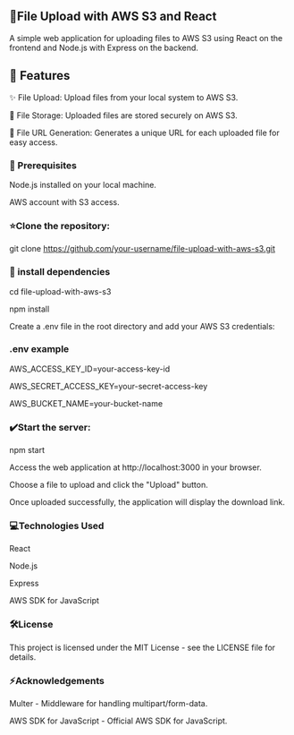 ## 📂File Upload with AWS S3 and React
A simple web application for uploading files to AWS S3 using React on the frontend and Node.js with Express on the backend.

## 🌟 Features

✨ File Upload: Upload files from your local system to AWS S3.

📂 File Storage: Uploaded files are stored securely on AWS S3.

🔗 File URL Generation: Generates a unique URL for each uploaded file for easy access.

###  📜 Prerequisites
Node.js installed on your local machine.

AWS account with S3 access.



### ⭐Clone the repository:
git clone https://github.com/your-username/file-upload-with-aws-s3.git


### 🔌 install dependencies

cd file-upload-with-aws-s3

npm install

Create a .env file in the root directory and add your AWS S3 credentials:


### .env example
AWS_ACCESS_KEY_ID=your-access-key-id

AWS_SECRET_ACCESS_KEY=your-secret-access-key

AWS_BUCKET_NAME=your-bucket-name

### ✔️Start the server:
npm start

Access the web application at http://localhost:3000 in your browser.

Choose a file to upload and click the "Upload" button.

Once uploaded successfully, the application will display the download link.

### 💻Technologies Used
React

Node.js

Express

AWS SDK for JavaScript

### 🛠️License
This project is licensed under the MIT License - see the LICENSE file for details.

### ⚡️Acknowledgements
Multer - Middleware for handling multipart/form-data.

AWS SDK for JavaScript - Official AWS SDK for JavaScript.
